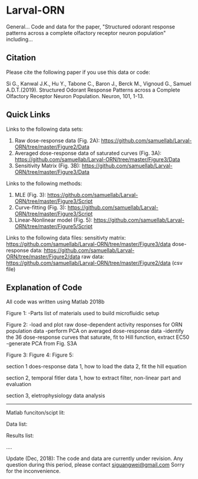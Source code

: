 # Larval-ORN
General...
Code and data for the paper, "Structured odorant response patterns across a complete olfactory receptor neuron population"
including...


Citation
----------------
Please cite the following paper if you use this data or code:

Si G., Kanwal J.K., Hu Y., Tabone C., Baron J., Berck M., Vignoud G., Samuel A.D.T.(2019). Structured Odorant Response Patterns across a Complete Olfactory Receptor Neuron Population. Neuron, 101, 1-13.

Quick Links
--------------------
Links to the following data sets:
1. Raw dose-response data (Fig. 2A): https://github.com/samuellab/Larval-ORN/tree/master/Figure2/Data
2. Averaged dose-response data of saturated curves (Fig. 3A): https://github.com/samuellab/Larval-ORN/tree/master/Figure3/Data
3. Sensitivity Matrix (Fig. 3B): https://github.com/samuellab/Larval-ORN/tree/master/Figure3/Data

Links to the following methods:
1. MLE (Fig. 3): https://github.com/samuellab/Larval-ORN/tree/master/Figure3/Script
2. Curve-fitting (Fig. 3): https://github.com/samuellab/Larval-ORN/tree/master/Figure3/Script
3. Linear-Nonlinear model (Fig. 5): https://github.com/samuellab/Larval-ORN/tree/master/Figure5/Script

Links to the following data files:
sensitivty matrix: https://github.com/samuellab/Larval-ORN/tree/master/Figure3/data
dose-response data: https://github.com/samuellab/Larval-ORN/tree/master/Figure2/data
raw data: https://github.com/samuellab/Larval-ORN/tree/master/Figure2/data
(csv file)

Explanation of Code
--------------------------------
All code was written using Matlab 2018b

Figure 1:
-Parts list of materials used to build microfluidic setup

Figure 2:
-load and plot raw dose-dependent activity responses for ORN population data 
-perform PCA on averaged dose-response data
-identify the 36 dose-response curves that saturate, fit to Hill function, extract EC50
-generate PCA from Fig. S3A

Figure 3:
Figure 4:
Figure 5:


section 1 does-response data
1, how to load the data
2, fit the hill equation

section 2, temporal fitler data
1, how to extract filter,  non-linear part and evaluation

section 3, eletrophysiology data analysis

----------------------
Matlab funciton/scipt lit:

Data list:

Results list:

....




Update (Dec, 2018):
The code and data are currently under revision. 
Any question during this period, please contact siguangwei@gmail.com
Sorry for the inconvenience.

